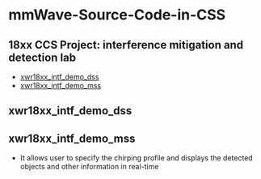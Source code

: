 # mmWave-Source-Code-in-CSS

## 18xx CCS Project: interference mitigation and detection lab
* [xwr18xx_intf_demo_dss](https://github.com/Huafeng-XU/mmWave-Source-Code-in-CSS#xwr18xx_intf_demo_dss)
* [xwr18xx_intf_demo_mss](https://github.com/Huafeng-XU/mmWave-Source-Code-in-CSS#xwr18xx_intf_demo_mss)

## xwr18xx_intf_demo_dss


## xwr18xx_intf_demo_mss
 *  It allows user to specify the chirping profile and displays the detected objects and other information in real-time 
